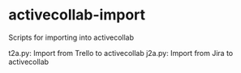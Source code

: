 # activecollab-import
Scripts for importing into activecollab

t2a.py: Import from Trello to activecollab
j2a.py: Import from Jira to activecollab